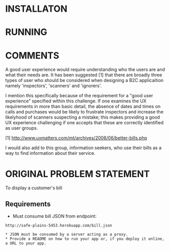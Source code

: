 
# INSTALLATON 


# RUNNING



# COMMENTS
A good user experience would require understanding who the users are and what
their needs are. It has been suggested [1] that there are broadly three types 
of user who should be considered when designing a B2C applicaition namely
'inspectors', 'scanners' and 'ignorers'.  

I mention this specifically because of the requirement for a "good user experience"
specified within this challenge. If one examines the UX requirements in
more than basic detail, the absence of dates and times on calls and purchases
would be likely to frustrate inspectors and increase the likelyhood of scanners
suspecting a mistake; this makes providing a good UX experience challenging 
if one accepts that these are correctly identified as user groups.

[1] http://www.uxmatters.com/mt/archives/2008/06/better-bills.php

I would also add to this group, information seekers, who use their bills as 
a way to find information about their service.

# ORIGINAL PROBLEM STATEMENT

To display a customer's bill

## Requirements

* Must consume bill JSON from endpoint: 
```
http://safe-plains-5453.herokuapp.com/bill.json

* JSON must be consumed by a server acting as a proxy.
* Provide a README on how to run your app or, if you deploy it online, a URL to your app. 






